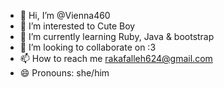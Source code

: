 - 👋 Hi, I’m @Vienna460
- 👀 I’m interested to Cute Boy
- 🌱 I’m currently learning Ruby, Java & bootstrap
- 💞️ I’m looking to collaborate on :3
- 📫 How to reach me rakafalleh624@gmail.com
- 😄 Pronouns: she/him

<!---
Vienna460/Vienna460 is a ✨ special ✨ repository because its `README.md` (this file) appears on your GitHub profile.
You can click the Preview link to take a look at your changes.
--->
